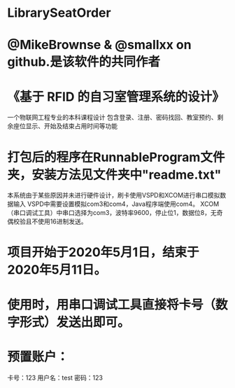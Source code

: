 # LibrarySeatOrder
# @MikeBrownse & @smallxx  on github.是该软件的共同作者
# 《基于 RFID 的自习室管理系统的设计》
一个物联网工程专业的本科课程设计
包含登录、注册、密码找回、教室预约、剩余座位显示、开始及结束占用时间等功能
# 打包后的程序在RunnableProgram文件夹，安装方法见文件夹中"readme.txt"
本系统由于某些原因并未进行硬件设计，刷卡使用VSPD和XCOM进行串口模拟数据输入
VSPD中需要设置模拟com3和com4，Java程序端使用com4。
XCOM（串口调试工具）中串口选择为com3，波特率9600，停止位1，数据位8，无奇偶校验且不使用16进制发送。
# 项目开始于2020年5月1日，结束于2020年5月11日。
# 使用时，用串口调试工具直接将卡号（数字形式）发送出即可。
# 预置账户：
卡号：123
用户名：test
密码：123
